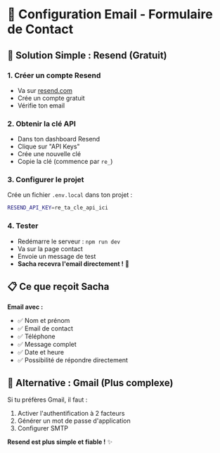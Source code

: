 # 📧 Configuration Email - Formulaire de Contact

## 🚀 **Solution Simple : Resend (Gratuit)**

### **1. Créer un compte Resend**
- Va sur [resend.com](https://resend.com)
- Crée un compte gratuit
- Vérifie ton email

### **2. Obtenir la clé API**
- Dans ton dashboard Resend
- Clique sur "API Keys"
- Crée une nouvelle clé
- Copie la clé (commence par `re_`)

### **3. Configurer le projet**
Crée un fichier `.env.local` dans ton projet :
```bash
RESEND_API_KEY=re_ta_cle_api_ici
```

### **4. Tester**
- Redémarre le serveur : `npm run dev`
- Va sur la page contact
- Envoie un message de test
- **Sacha recevra l'email directement !** 🎉

## 📋 **Ce que reçoit Sacha**

**Email avec :**
- ✅ Nom et prénom
- ✅ Email de contact
- ✅ Téléphone
- ✅ Message complet
- ✅ Date et heure
- ✅ Possibilité de répondre directement

## 🔧 **Alternative : Gmail (Plus complexe)**

Si tu préfères Gmail, il faut :
1. Activer l'authentification à 2 facteurs
2. Générer un mot de passe d'application
3. Configurer SMTP

**Resend est plus simple et fiable !** ✨ 
